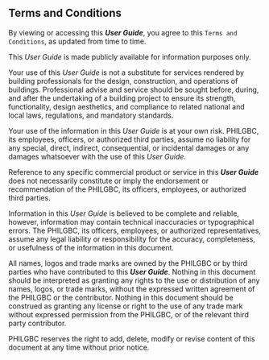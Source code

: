 ## Terms and Conditions

By viewing or accessing this _**User Guide**_, you agree to this `Terms and Conditions`, as updated from time to time.

This _User Guide_ is made publicly available for information purposes only.

Your use of this _User Guide_ is not a substitute for services rendered by building professionals for the design, construction, and operations of buildings. Professional advise and service should be sought before, during, and after the undertaking of a building project to ensure its strength, functionality, design aesthetics, and compliance to related national and local laws, regulations, and mandatory standards.

Your use of the information in this _User Guide_ is at your own risk.  PHILGBC, its employees, officers, or authorized third parties, assume no liability for any special, direct, indirect, consequential, or incidental damages or any damages whatsoever with the use of this _User Guide_.

Reference to any specific commercial product or service in this _**User Guide**_ does not necessarily constitute or imply the endorsement or recommendation of the PHILGBC, its officers, employees, or authorized third parties.

Information in this _User Guide_ is believed to be complete and reliable, however, information may contain technical inaccuracies or typographical errors.  The PHILGBC, its officers, employees, or authorized representatives, assume any legal liability or responsibility for the accuracy, completeness, or usefulness of the information in this document.

All names, logos and trade marks are owned by the PHILGBC or by third parties who have contributed to this _**User Guide**_.  Nothing in this document should be interpreted as granting any rights to the use or distribution of any names, logos, or trade marks, without the expressed written agreement of the PHILGBC or the contributor.  Nothing in this document should be construed as granting any license or right to the use of any trade mark without expressed permission from the PHILGBC, or of the relevant third party contributor.

PHILGBC reserves the right to add, delete, modify or revise content of this document at any time without prior notice.

